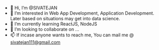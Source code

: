 - 👋 Hi, I’m @SIVATEJAN
- 👀 I’m interested in Web App Development, Application Development. Later based on situations may get into data science.
- 🌱 I’m currently learning ReactJS, NodeJS
- 💞️ I’m looking to collaborate on ...
- 📫 If incase anyone wants to reach me, You can mail me @ sivatejan111@gmail.com


<!---
SIVATEJAN/SIVATEJAN is a ✨ special ✨ repository because its `README.md` (this file) appears on your GitHub profile.
You can click the Preview link to take a look at your changes.
--->
